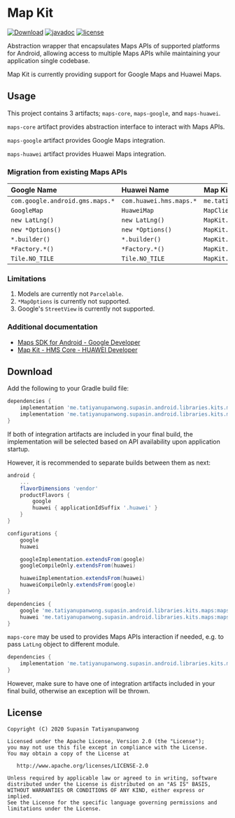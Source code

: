 # Map Kit

[![Download](https://api.bintray.com/packages/supasintatiyanupanwong/android.libraries.kits.maps/maps-core/images/download.svg)](https://bintray.com/supasintatiyanupanwong/android.libraries.kits.maps/maps-core/_latestVersion)
[![javadoc](https://javadoc.io/badge2/me.tatiyanupanwong.supasin.android.libraries.kits.maps/maps-core/javadoc.svg)](https://javadoc.io/doc/me.tatiyanupanwong.supasin.android.libraries.kits.maps/maps-core)
[![license](https://img.shields.io/github/license/SupasinTatiyanupanwong/map-kit-android.svg)](https://www.apache.org/licenses/LICENSE-2.0)

Abstraction wrapper that encapsulates Maps APIs of supported platforms for Android, allowing access to multiple Maps APIs while maintaining your application single codebase.

Map Kit is currently providing support for Google Maps and Huawei Maps.

## Usage

This project contains 3 artifacts; `maps-core`, `maps-google`, and `maps-huawei`.

`maps-core` artifact provides abstraction interface to interact with Maps APIs.

`maps-google` artifact provides Google Maps integration.

`maps-huawei` artifact provides Huawei Maps integration.

### Migration from existing Maps APIs

| Google Name                       | Huawei Name               | Map Kit Name                                                 |
|:--------------------------------- |:------------------------- |:------------------------------------------------------------ |
| ``com.google.android.gms.maps.*`` | ``com.huawei.hms.maps.*`` | ``me.tatiyanupanwong.supasin.android.libraries.kits.maps.*`` |
| ``GoogleMap``                     | ``HuaweiMap``             | ``MapClient``                                                |
| ``new LatLng()``                  | ``new LatLng()``          | ``MapKit.newLatLng()``                                       |
| ``new *Options()``                | ``new *Options()``        | ``MapKit.new*Options()``                                     |
| ``*.builder()``                   | ``*.builder()``           | ``MapKit.new*Builder()``                                     |
| ``*Factory.*()``                  | ``*Factory.*()``          | ``MapKit.get*Factory().*()``                                 |
| ``Tile.NO_TILE``                  | ``Tile.NO_TILE``          | ``MapKit.noTile()``                                          |

### Limitations

1. Models are currently not `Parcelable`.
2. `*MapOptions` is currently not supported.
3. Google's `StreetView` is currently not supported.

### Additional documentation

* [Maps SDK for Android - Google Developer](https://developers.google.com/maps/documentation/android-sdk/intro)
* [Map Kit - HMS Core - HUAWEI Developer](https://developer.huawei.com/consumer/en/hms/huawei-MapKit)

## Download

Add the following to your Gradle build file:

```groovy
dependencies {
    implementation 'me.tatiyanupanwong.supasin.android.libraries.kits.maps:maps-google:1.2.2'
    implementation 'me.tatiyanupanwong.supasin.android.libraries.kits.maps:maps-huawei:1.2.2'
}
```

If both of integration artifacts are included in your final build, the implementation will be selected based on API availability upon application startup.

However, it is recommended to separate builds between them as next:

```groovy
android {
    ...
    flavorDimensions 'vendor'
    productFlavors {
        google
        huawei { applicationIdSuffix '.huawei' }
    }
}

configurations {
    google
    huawei

    googleImplementation.extendsFrom(google)
    googleCompileOnly.extendsFrom(huawei)

    huaweiImplementation.extendsFrom(huawei)
    huaweiCompileOnly.extendsFrom(google)
}

dependencies {
    google 'me.tatiyanupanwong.supasin.android.libraries.kits.maps:maps-google:1.2.2'
    huawei 'me.tatiyanupanwong.supasin.android.libraries.kits.maps:maps-huawei:1.2.2'
}
```

`maps-core` may be used to provides Maps APIs interaction if needed, e.g. to pass `LatLng` object to different module.

```groovy
dependencies {
    implementation 'me.tatiyanupanwong.supasin.android.libraries.kits.maps:maps-core:1.2.1'
}  
```

However, make sure to have one of integration artifacts included in your final build, otherwise an exception will be thrown.

## License

```
Copyright (C) 2020 Supasin Tatiyanupanwong

Licensed under the Apache License, Version 2.0 (the "License");
you may not use this file except in compliance with the License.
You may obtain a copy of the License at

   http://www.apache.org/licenses/LICENSE-2.0

Unless required by applicable law or agreed to in writing, software
distributed under the License is distributed on an "AS IS" BASIS,
WITHOUT WARRANTIES OR CONDITIONS OF ANY KIND, either express or implied.
See the License for the specific language governing permissions and
limitations under the License.
```
